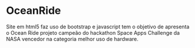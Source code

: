 # OceanRide

Site em html5 faz uso de bootstrap e  javascript tem o objetivo de apresenta o Ocean Ride projeto campeão do hackathon Space Apps Challenge da NASA vencedor na categoria melhor uso de hardware.
